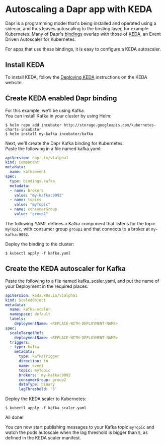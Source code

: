 # Autoscaling a Dapr app with KEDA

Dapr is a programming model that's being installed and operated using a sidecar, and thus leaves autoscaling to the hosting layer, for example Kubernetes.
Many of Dapr's [bindings](../../concepts/bindings#supported-bindings-and-specs) overlap with those of [KEDA](https://github.com/kedacore/keda), an Event Driven Autoscaler for Kubernetes.

For apps that use these bindings, it is easy to configure a KEDA autoscaler.

## Install KEDA

To install KEDA, follow the [Deploying KEDA](https://keda.sh/deploy/) instructions on the KEDA website.

## Create KEDA enabled Dapr binding

For this example, we'll be using Kafka.<br>
You can install Kafka in your cluster by using Helm:

```
$ helm repo add incubator http://storage.googleapis.com/kubernetes-charts-incubator
$ helm install my-kafka incubator/kafka
```

Next, we'll create the Dapr Kafka binding for Kubernetes.<br>
Paste the following in a file named kafka.yaml:

```yaml
apiVersion: dapr.io/v1alpha1
kind: Component
metadata:
  name: kafkaevent
spec:
  type: bindings.kafka
  metadata:
  - name: brokers
    value: "my-kafka:9092"
  - name: topics
    value: "myTopic"
  - name: consumerGroup
    value: "group1"
```

The following YAML defines a Kafka component that listens for the topic `myTopic`, with consumer group `group1` and that connects to a broker at `my-kafka:9092`.

Deploy the binding to the cluster:

```
$ kubectl apply -f kafka.yaml
```

## Create the KEDA autoscaler for Kafka

Paste the following to a file named kafka_scaler.yaml, and put the name of your Deployment in the required places:

```yaml
apiVersion: keda.k8s.io/v1alpha1
kind: ScaledObject
metadata:
  name: kafka-scaler
  namespace: default
  labels:
    deploymentName: <REPLACE-WITH-DEPLOYMENT-NAME>
spec:
  scaleTargetRef:
    deploymentName: <REPLACE-WITH-DEPLOYMENT-NAME>
  triggers:
  - type: kafka
    metadata:
      type: kafkaTrigger
      direction: in
      name: event
      topic: myTopic
      brokers:  my-kafka:9092
      consumerGroup: group2
      dataType: binary
      lagThreshold: '5'
```

Deploy the KEDA scaler to Kubernetes:

```
$ kubectl apply -f kafka_scaler.yaml
```

All done!

You can now start publishing messages to your Kafka topic `myTopic` and watch the pods autoscale when the lag threshold is bigger than `5`, as defined in the KEDA scaler manifest.
